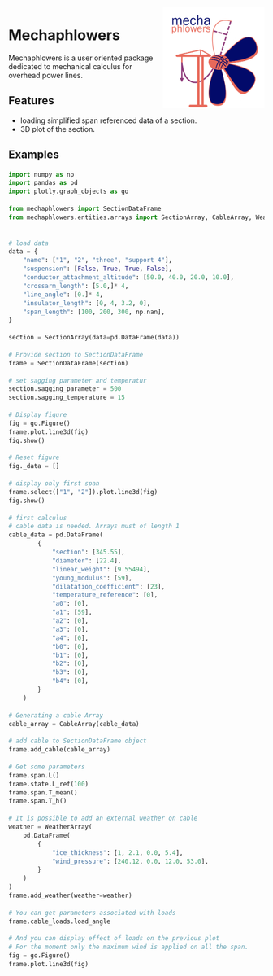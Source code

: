 <img src="_static/logos/mechaphlowers_fullsize.png" width="200" height="200" alt="Phlowers logo" style="float: right; display: block; margin: 0 auto"/>

# Mechaphlowers


Mechaphlowers is a user oriented package dedicated to mechanical calculus for overhead power lines.

## Features

- loading simplified span referenced data of a section.
- 3D plot of the section.

<!-- ## Why use mechaphlowers ? -->


## Examples

```python
import numpy as np
import pandas as pd
import plotly.graph_objects as go

from mechaphlowers import SectionDataFrame
from mechaphlowers.entities.arrays import SectionArray, CableArray, WeatherArray


# load data 
data = {
	"name": ["1", "2", "three", "support 4"],
	"suspension": [False, True, True, False],
	"conductor_attachment_altitude": [50.0, 40.0, 20.0, 10.0],
	"crossarm_length": [5.0,]* 4,
	"line_angle": [0.]* 4,
	"insulator_length": [0, 4, 3.2, 0],
	"span_length": [100, 200, 300, np.nan],
}

section = SectionArray(data=pd.DataFrame(data))

# Provide section to SectionDataFrame
frame = SectionDataFrame(section)

# set sagging parameter and temperatur 
section.sagging_parameter = 500
section.sagging_temperature = 15

# Display figure
fig = go.Figure()
frame.plot.line3d(fig)
fig.show()

# Reset figure
fig._data = []

# display only first span
frame.select(["1", "2"]).plot.line3d(fig)
fig.show()

# first calculus
# cable data is needed. Arrays must of length 1
cable_data = pd.DataFrame(
		{
			"section": [345.55],
			"diameter": [22.4],
			"linear_weight": [9.55494],
			"young_modulus": [59],
			"dilatation_coefficient": [23],
			"temperature_reference": [0],
			"a0": [0],
			"a1": [59],
			"a2": [0],
			"a3": [0],
			"a4": [0],
			"b0": [0],
			"b1": [0],
			"b2": [0],
			"b3": [0],
			"b4": [0],
		}
	)

# Generating a cable Array
cable_array = CableArray(cable_data)

# add cable to SectionDataFrame object
frame.add_cable(cable_array)

# Get some parameters
frame.span.L()
frame.state.L_ref(100)
frame.span.T_mean()
frame.span.T_h()

# It is possible to add an external weather on cable
weather = WeatherArray(
	pd.DataFrame(
		{
			"ice_thickness": [1, 2.1, 0.0, 5.4],
			"wind_pressure": [240.12, 0.0, 12.0, 53.0],
		}
	)
)
frame.add_weather(weather=weather)

# You can get parameters associated with loads
frame.cable_loads.load_angle

# And you can display effect of loads on the previous plot
# For the moment only the maximum wind is applied on all the span.
fig = go.Figure()
frame.plot.line3d(fig)


```
